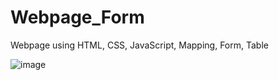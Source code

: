 # Webpage_Form

Webpage using HTML, CSS, JavaScript, Mapping, Form, Table

![image](https://user-images.githubusercontent.com/3512401/206881120-30421664-9630-44b8-a85c-90317818c1ea.png)
